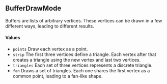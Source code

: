 <!--
category: reference
-->

BufferDrawMode
---

Buffers are lists of arbitrary vertices.  These vertices can be drawn in a few different ways,
leading to different results.

#### Values

- `points` Draw each vertex as a point.
- `strip` The first three vertices define a triangle.  Each vertex after that creates a triangle
  using the new vertex and last two vertices.
- `triangles` Each set of three vertices represents a discrete triangle.
- `fan` Draws a set of triangles.  Each one shares the first vertex as a common point, leading to a
  fan-like shape.
